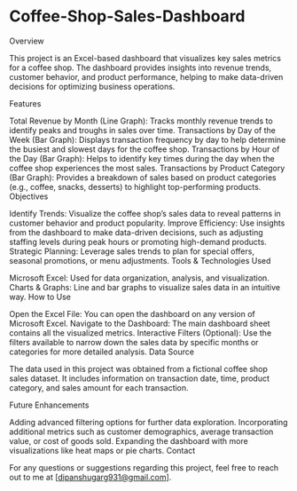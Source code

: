 # Coffee-Shop-Sales-Dashboard
Overview

This project is an Excel-based dashboard that visualizes key sales metrics for a coffee shop. The dashboard provides insights into revenue trends, customer behavior, and product performance, helping to make data-driven decisions for optimizing business operations.

Features

Total Revenue by Month (Line Graph): Tracks monthly revenue trends to identify peaks and troughs in sales over time.
Transactions by Day of the Week (Bar Graph): Displays transaction frequency by day to help determine the busiest and slowest days for the coffee shop.
Transactions by Hour of the Day (Bar Graph): Helps to identify key times during the day when the coffee shop experiences the most sales.
Transactions by Product Category (Bar Graph): Provides a breakdown of sales based on product categories (e.g., coffee, snacks, desserts) to highlight top-performing products.
Objectives

Identify Trends: Visualize the coffee shop’s sales data to reveal patterns in customer behavior and product popularity.
Improve Efficiency: Use insights from the dashboard to make data-driven decisions, such as adjusting staffing levels during peak hours or promoting high-demand products.
Strategic Planning: Leverage sales trends to plan for special offers, seasonal promotions, or menu adjustments.
Tools & Technologies Used

Microsoft Excel: Used for data organization, analysis, and visualization.
Charts & Graphs: Line and bar graphs to visualize sales data in an intuitive way.
How to Use

Open the Excel File: You can open the dashboard on any version of Microsoft Excel.
Navigate to the Dashboard: The main dashboard sheet contains all the visualized metrics.
Interactive Filters (Optional): Use the filters available to narrow down the sales data by specific months or categories for more detailed analysis.
Data Source

The data used in this project was obtained from a fictional coffee shop sales dataset. It includes information on transaction date, time, product category, and sales amount for each transaction.

Future Enhancements

Adding advanced filtering options for further data exploration.
Incorporating additional metrics such as customer demographics, average transaction value, or cost of goods sold.
Expanding the dashboard with more visualizations like heat maps or pie charts.
Contact

For any questions or suggestions regarding this project, feel free to reach out to me at [dipanshugarg931@gmail.com].
